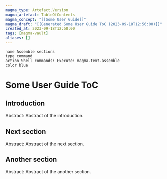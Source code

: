 ```yaml
---
magma_type: Artefact.Version
magma_artefact: TableOfContents
magma_concept: "[[Some User Guide]]"
magma_draft: "[[Generated Some User Guide ToC (2023-09-18T12:56:00)]]"
created_at: 2023-09-18T12:58:00
tags: [magma-vault]
aliases: []
---
```

```button
name Assemble sections
type command
action Shell commands: Execute: magma.text.assemble
color blue
```

# Some User Guide ToC

## Introduction

Abstract: Abstract of the introduction.

## Next section

Abstract: Abstract of the next section.

## Another section

Abstract: Abstract of the another section.

